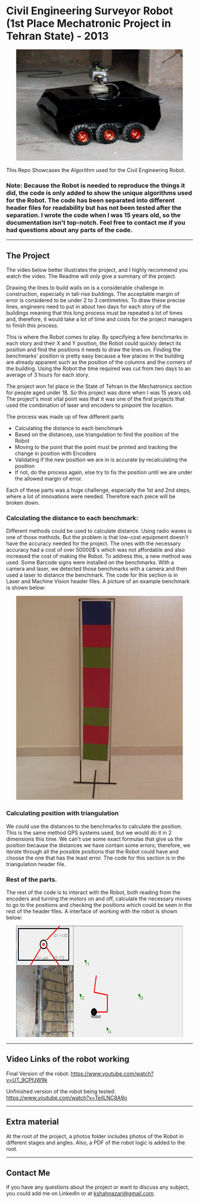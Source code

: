 # Civil Engineering Surveyor Robot (1st Place Mechatronic Project in Tehran State) - 2013

<p align="center">
<img src="/Robot_pictures/Robot.png" width="450" height="300" alt="robot image">
</p>

This Repo Showcases the Algorithm used for the Civil Engineering Robot. 

### Note: Because the Robot is needed to reproduce the things it did, the code is only added to show the unique algorithms used for the Robot. The code has been separated into different header files for readability but has not been tested after the separation. I wrote the code when I was 15 years old, so the documentation isn't top-notch. Feel free to contact me if you had questions about any parts of the code.
---
## The Project

The video below better illustrates the project, and I highly recommend you watch the video. The Readme will only give a summary of the project.

Drawing the lines to build walls on is a considerable challenge in construction, especially in tall-rise buildings. The acceptable margin of error is considered to be under 2 to 3 centimetres. To draw these precise lines, engineers need to put in about two days for each story of the buildings meaning that this long process must be repeated a lot of times and, therefore, it would take a lot of time and costs for the project managers to finish this process.

This is where the Robot comes to play. By specifying a few benchmarks in each story and their X and Y position, the Robot could quickly detect its position and find the positions it needs to draw the lines on. Finding the benchmarks' position is pretty easy because a few places in the building are already apparent such as the position of the columns and the corners of the building. Using the Robot the time required was cut from two days to an average of 3 hours for each story.

The project won 1st place in the State of Tehran in the Mechatronics section for people aged under 18. So this project was done when I was 15 years old. The project's most vital point was that it was one of the first projects that used the combination of laser and encoders to pinpoint the location.

The process was made up of few different parts
- Calculating the distance to each benchmark
- Based on the distances, use triangulation to find the position of the Robot
- Moving to the point that the point must be printed and tracking the change in position with Encoders
- Validating if the new position we are in is accurate by recalculating the position
- If not, do the process again, else try to fix the position until we are under the allowed margin of error.

Each of these parts was a huge challenge, especially the 1st and 2nd steps, where a lot of innovations were needed. Therefore each piece will be broken down.

### Calculating the distance to each benchmark: 
Different methods could be used to calculate distance. Using radio waves is one of those methods. But the problem is that low-cost equipment doesn't have the accuracy needed for the project. The ones with the necessary accuracy had a cost of over 50000$'s which was not affordable and also increased the cost of making the Robot.
To address this, a new method was used. Some Barcode signs were installed on the benchmarks. With a camera and laser, we detected those benchmarks with a camera and then used a laser to distance the benchmark. The code for this section is in Laser and Machine Vision header files. A picture of an example benchmark is shown below:

<p align="center">
<img src="/Robot_pictures/Benchmark.JPG" width="450" height="550" alt="benchmark picture">
</p>

### Calculating position with triangulation
We could use the distances to the benchmarks to calculate the position. This is the same method GPS systems used, but we would do it in 2 dimensions this time. We can't use some exact formulas that give us the position because the distances we have contain some errors; therefore, we iterate through all the possible positions that the Robot could have and choose the one that has the least error. The code for this section is in the triangulation header file.

### Rest of the parts.
The rest of the code is to interact with the Robot, both reading from the encoders and turning the motors on and off, calculate the necessary moves to go to the positions and checking the positions which could be seen in the rest of the header files. A interface of working with the robot is shown below:

<p align="center">
<img src="/Robot_pictures/Software.jpg"  width="450" height="300"  alt="benchmark picture">
</p>

---
## Video Links of the robot working

Final Version of the robot: https://www.youtube.com/watch?v=UT_9CPfJW9k

Unfinished version of the robot being tested: https://www.youtube.com/watch?v=TeilLNC8A9o

---

## Extra material

At the root of the project, a photos folder includes photos of the Robot in different stages and angles. Also, a PDF of the robot logic is added to the root. 

---
## Contact Me

If you have any questions about the project or want to discuss any subject, you could add me on LinkedIn or at kshahnazari@gmail.com.
